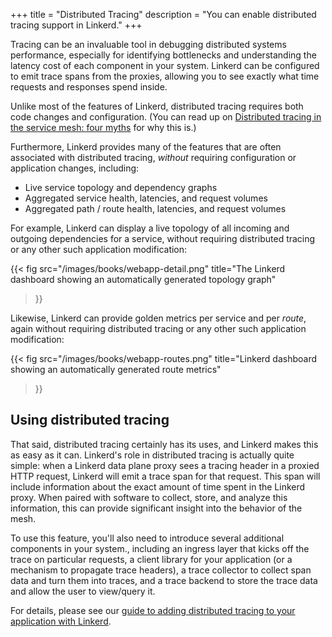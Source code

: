 +++
title = "Distributed Tracing"
description = "You can enable distributed tracing support in Linkerd."
+++

Tracing can be an invaluable tool in debugging distributed systems performance,
especially for identifying bottlenecks and understanding the latency cost of
each component in your system. Linkerd can be configured to emit trace spans
from the proxies, allowing you to see exactly what time requests and responses
spend inside.

Unlike most of the features of Linkerd, distributed tracing requires both code
changes and configuration. (You can read up on [Distributed tracing in the
service mesh: four myths](/2019/08/09/service-mesh-distributed-tracing-myths/)
for why this is.)

Furthermore, Linkerd provides many of the features that are often associated
with distributed tracing, *without* requiring configuration or application
changes, including:

* Live service topology and dependency graphs
* Aggregated service health, latencies, and request volumes
* Aggregated path / route health, latencies, and request volumes

For example, Linkerd can display a live topology of all incoming and outgoing
dependencies for a service, without requiring distributed tracing or any other
such application modification:

{{< fig src="/images/books/webapp-detail.png"
    title="The Linkerd dashboard showing an automatically generated topology graph"
>}}

Likewise, Linkerd can provide golden metrics per service and per *route*, again
without requiring distributed tracing or any other such application
modification:

{{< fig src="/images/books/webapp-routes.png"
    title="Linkerd dashboard showing an automatically generated route metrics"
>}}

## Using distributed tracing

That said, distributed tracing certainly has its uses, and Linkerd makes this
as easy as it can. Linkerd's role in distributed tracing is actually quite
simple: when a Linkerd data plane proxy sees a tracing header in a proxied HTTP
request, Linkerd will emit a trace span for that request. This span will
include information about the exact amount of time spent in the Linkerd proxy.
When paired with software to collect, store, and analyze this information, this
can provide significant insight into the behavior of the mesh.

To use this feature, you'll also need to introduce several additional
components in your system., including an ingress layer that kicks off the trace
on particular requests, a client library for your application (or a mechanism
to propagate trace headers), a trace collector to collect span data and turn
them into traces, and a trace backend to store the trace data and allow the
user to view/query it.

For details, please see our [guide to adding distributed tracing to your
application with Linkerd](/2/tasks/distributed-tracing/).
